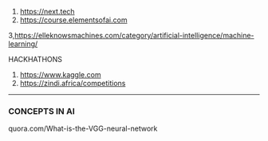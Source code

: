 1. https://next.tech
2. https://course.elementsofai.com



3,https://elleknowsmachines.com/category/artificial-intelligence/machine-learning/



HACKHATHONS
1. https://www.kaggle.com
2. https://zindi.africa/competitions







______________________________________________________

### CONCEPTS IN AI

quora.com/What-is-the-VGG-neural-network